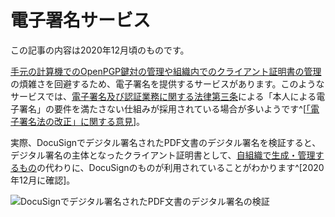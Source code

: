 # 電子署名サービス
この記事の内容は2020年12月頃のものです。

[手元の計算機でのOpenPGP鍵対の管理や組織内でのクライアント証明書の管理](../OpenPGP/wot.html)の煩雑さを回避するため、電子署名を提供するサービスがあります。このようなサービスでは、[電子署名及び認証業務に関する法律第三条](../laws/#電子署名及び認証業務に関する法律)による「本人による電子署名」の要件を満たさない仕組みが採用されている場合が多いようです^[[「電子署名法の改正」に関する意見](https://holmes.my.salesforce.com/sfc/p/?fbclid=IwAR2Lq3RGj6M2XNUf1G15OtyqJwiimX8uk-v0u2pR1vx3325YHR7ogoRc9Ew#7F000002aD7F/a/7F0000009j68/re5ng_y5dcWytTEUJ5bQoNW3TZ8ye770bk_uZQ_IZ.A)]。

実際、DocuSignでデジタル署名されたPDF文書のデジタル署名を検証すると、デジタル署名の主体となったクライアント証明書として、[自組織で生成・管理するもの](../misc/libreOffice.html#クライアント証明書)の代わりに、DocuSignのものが利用されていることがわかります^[2020年12月に確認]。

![DocuSignでデジタル署名されたPDF文書のデジタル署名の検証](/acrobat-reader-docusign-sign.png)
